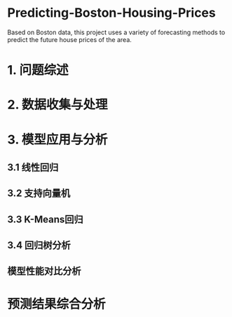 # Predicting-Boston-Housing-Prices
Based on Boston data, this project uses a variety of forecasting methods to predict the future house prices of the area.
# 1. 问题综述

# 2. 数据收集与处理

# 3. 模型应用与分析
## 3.1 线性回归

## 3.2 支持向量机

## 3.3 K-Means回归

## 3.4 回归树分析

## 模型性能对比分析

# 预测结果综合分析
